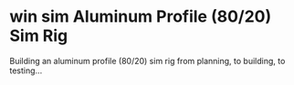 # win sim Aluminum Profile (80/20) Sim Rig

Building an aluminum profile (80/20) sim rig from planning, to building, to testing...
